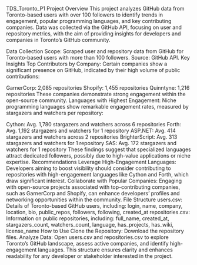 TDS_Toronto_P1
Project Overview
This project analyzes GitHub data from Toronto-based users with over 100 followers to identify trends in engagement, popular programming languages, and key contributing companies. Data was collected via the GitHub API, focusing on user and repository metrics, with the aim of providing insights for developers and companies in Toronto’s GitHub community.

Data Collection
Scope: Scraped user and repository data from GitHub for Toronto-based users with more than 100 followers.
Source: GitHub API.
Key Insights
Top Contributors by Company: Certain companies show a significant presence on GitHub, indicated by their high volume of public contributions:

GarnerCorp: 2,085 repositories
Shopify: 1,455 repositories
Quinntyne: 1,216 repositories
These companies demonstrate strong engagement within the open-source community.
Languages with Highest Engagement: Niche programming languages show remarkable engagement rates, measured by stargazers and watchers per repository:

Cython: Avg. 1,780 stargazers and watchers across 6 repositories
Forth: Avg. 1,192 stargazers and watchers for 1 repository
ASP.NET: Avg. 414 stargazers and watchers across 2 repositories
BrighterScript: Avg. 313 stargazers and watchers for 1 repository
SAS: Avg. 172 stargazers and watchers for 1 repository
These findings suggest that specialized languages attract dedicated followers, possibly due to high-value applications or niche expertise.
Recommendations
Leverage High-Engagement Languages: Developers aiming to boost visibility should consider contributing to repositories with high-engagement languages like Cython and Forth, which draw significant interest.
Collaborate with Popular Companies: Engaging with open-source projects associated with top-contributing companies, such as GarnerCorp and Shopify, can enhance developers’ profiles and networking opportunities within the community.
File Structure
users.csv: Details of Toronto-based GitHub users, including:
login, name, company, location, bio, public_repos, followers, following, created_at
repositories.csv: Information on public repositories, including:
full_name, created_at, stargazers_count, watchers_count, language, has_projects, has_wiki, license_name
How to Use
Clone the Repository: Download the repository files.
Analyze Data: Open users.csv and repositories.csv to explore Toronto’s GitHub landscape, assess active companies, and identify high-engagement languages.
This structure ensures clarity and enhances readability for any developer or stakeholder interested in the project.






